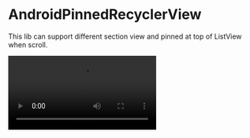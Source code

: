 # AndroidPinnedRecyclerView
This lib can support different section view and pinned at top of ListView when scroll.

![Screenshot](https://github.com/lchli/AndroidNote/raw/master/AndroidPinnedRecyclerView/screenshot/s1.mp4)
